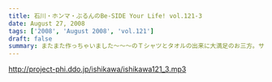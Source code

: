 ```yaml
---
title: 石川・ホンマ・ぶるんのBe-SIDE Your Life! vol.121-3
date: August 27, 2008
tags: ['2008', 'August 2008', 'vol.121']
draft: false
summary: またまた作っちゃいました〜〜〜のＴシャツとタオルの出来に大満足のお三方。サクッと作っているようですが、水面下の動きはいろいろあるのです。売れ残りはメンバーが買い取りっ・・・てねぇ。NAMAE
---
```


http://project-phi.ddo.jp/ishikawa/ishikawa121_3.mp3